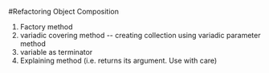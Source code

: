 #Refactoring Object Composition

1.  Factory method
2.  variadic covering method -- creating collection using variadic parameter method
3.  variable as terminator
4.  Explaining method (i.e. returns its argument. Use with care)